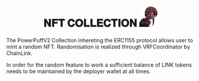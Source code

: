 <h1 align="center">𝐍𝐅𝐓 𝐂𝐎𝐋𝐋𝐄𝐂𝐓𝐈𝐎𝐍
<img src="https://github.com/juuroudojo/images/blob/main/Addicted%20to%20Ink.gif" height="54"/></h1> 



The PowerPuffV2 Collection inhereting the ERC1155 protocol allows user to mint a random NFT. Randomisation is realized through VRFCoordinator by ChainLink.

In order for the random feature to work a sufficient balance of LINK tokens needs to be maintained by the deployer wallet at all times.


